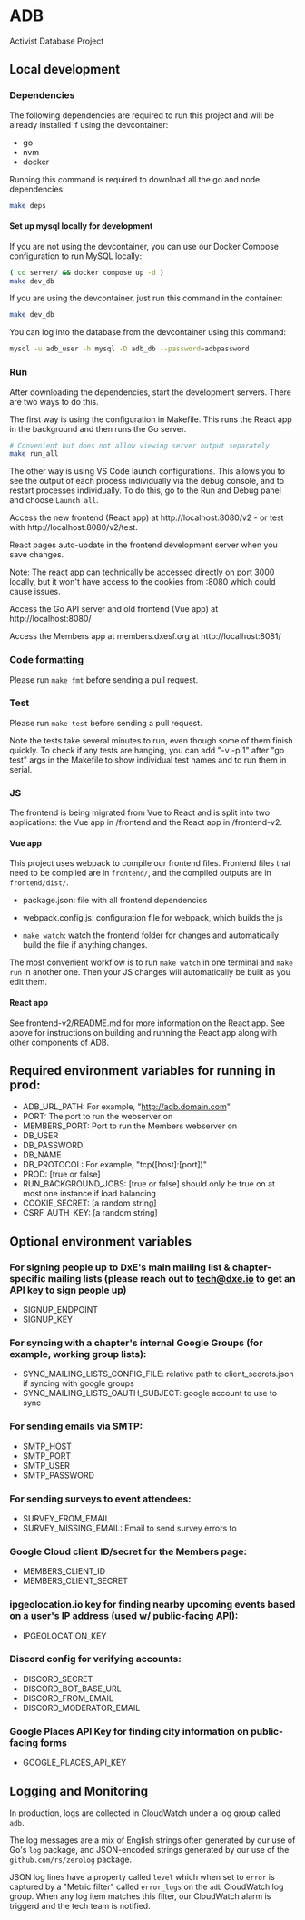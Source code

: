 # ADB

Activist Database Project

## Local development

### Dependencies

The following dependencies are required to run this project and will be already
installed if using the devcontainer:

- go
- nvm
- docker

Running this command is required to download all the go and node dependencies:

```bash
make deps
```

#### Set up mysql locally for development

If you are not using the devcontainer, you can use our Docker Compose configuration
to run MySQL locally:

```bash
( cd server/ && docker compose up -d )
make dev_db
```

If you are using the devcontainer, just run this command in the container:

```bash
make dev_db
```

You can log into the database from the devcontainer using this command:

```bash
mysql -u adb_user -h mysql -D adb_db --password=adbpassword
```

### Run

After downloading the dependencies, start the development servers. There are two
ways to do this.

The first way is using the configuration in Makefile. This runs the React app
in the background and then runs the Go server.

```bash
# Convenient but does not allow viewing server output separately.
make run_all
```

The other way is using VS Code launch configurations. This allows you to see
the output of each process individually via the debug console, and to restart
processes individually. To do this, go to the Run and Debug panel and choose
`Launch all`.

Access the new frontend (React app) at http://localhost:8080/v2 - or test with
http://localhost:8080/v2/test.

React pages auto-update in the frontend development server when you save
changes.

Note: The react app can technically be accessed directly on port 3000 locally,
but it won't have access to the cookies from :8080 which could cause issues.

Access the Go API server and old frontend (Vue app) at http://localhost:8080/

Access the Members app at members.dxesf.org at http://localhost:8081/

### Code formatting

Please run `make fmt` before sending a pull request.

### Test

Please run `make test` before sending a pull request.

Note the tests take several minutes to run, even though some of them
finish quickly. To check if any tests are hanging, you can add "-v -p 1" after
"go test" args in the Makefile to show individual test names and to run them
in serial.

### JS

The frontend is being migrated from Vue to React and is split into two
applications: the Vue app in /frontend and the React app in /frontend-v2.

#### Vue app

This project uses webpack to compile our frontend files. Frontend
files that need to be compiled are in `frontend/`, and the compiled
outputs are in `frontend/dist/`.

- package.json: file with all frontend dependencies

- webpack.config.js: configuration file for webpack, which builds the js

- `make watch`: watch the frontend folder for changes and
  automatically build the file if anything changes.

The most convenient workflow is to run `make watch` in one terminal
and `make run` in another one. Then your JS changes will automatically
be built as you edit them.

#### React app

See frontend-v2/README.md for more information on the React app. See above for
instructions on building and running the React app along with other components
of ADB.

## Required environment variables for running in prod:

- ADB_URL_PATH: For example, "http://adb.domain.com"
- PORT: The port to run the webserver on
- MEMBERS_PORT: Port to run the Members webserver on
- DB_USER
- DB_PASSWORD
- DB_NAME
- DB_PROTOCOL: For example, "tcp([host]:[port])"
- PROD: [true or false]
- RUN_BACKGROUND_JOBS: [true or false] should only be true on at most one instance if load balancing
- COOKIE_SECRET: [a random string]
- CSRF_AUTH_KEY: [a random string]

## Optional environment variables

### For signing people up to DxE's main mailing list & chapter-specific mailing lists (please reach out to tech@dxe.io to get an API key to sign people up)

- SIGNUP_ENDPOINT
- SIGNUP_KEY

### For syncing with a chapter's internal Google Groups (for example, working group lists):

- SYNC_MAILING_LISTS_CONFIG_FILE: relative path to client_secrets.json if syncing with google groups
- SYNC_MAILING_LISTS_OAUTH_SUBJECT: google account to use to sync

### For sending emails via SMTP:

- SMTP_HOST
- SMTP_PORT
- SMTP_USER
- SMTP_PASSWORD

### For sending surveys to event attendees:

- SURVEY_FROM_EMAIL
- SURVEY_MISSING_EMAIL: Email to send survey errors to

### Google Cloud client ID/secret for the Members page:

- MEMBERS_CLIENT_ID
- MEMBERS_CLIENT_SECRET

### ipgeolocation.io key for finding nearby upcoming events based on a user's IP address (used w/ public-facing API):

- IPGEOLOCATION_KEY

### Discord config for verifying accounts:

- DISCORD_SECRET
- DISCORD_BOT_BASE_URL
- DISCORD_FROM_EMAIL
- DISCORD_MODERATOR_EMAIL

### Google Places API Key for finding city information on public-facing forms

- GOOGLE_PLACES_API_KEY

## Logging and Monitoring

In production, logs are collected in CloudWatch under a log group called `adb`.

The log messages are a mix of English strings often generated by our use of Go's `log` package, and JSON-encoded strings
generated by our use of the `github.com/rs/zerolog` package.

JSON log lines have a property called `level` which when set to `error` is captured by a "Metric filter" called
`error_logs` on the `adb` CloudWatch log group. When any log item matches this filter, our CloudWatch alarm is triggerd
and the tech team is notified.
